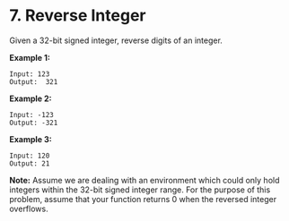 # 7. Reverse Integer 

Given a 32-bit signed integer, reverse digits of an integer.

**Example 1:**

	Input: 123
	Output:  321

**Example 2:**

	Input: -123
	Output: -321

**Example 3:**

	Input: 120
	Output: 21

**Note:**
Assume we are dealing with an environment which could only hold integers within the 32-bit signed integer range. For the purpose of this problem, assume that your function returns 0 when the reversed integer overflows. 